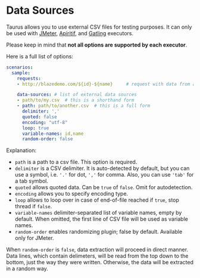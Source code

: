 # Data Sources
Taurus allows you to use external CSV files for testing purposes. It can only be used with
[JMeter](JMeter.md), [Apiritif](Apiritif.md), and [Gatling](Gatling.md) executors.

Please keep in mind that **not all options are supported by each executor**. 

Here is a full list of options:
```yaml
scenarios:
  sample:
    requests:
    - http://blazedemo.com/${id}-${name}     # request with data from a file

    data-sources: # list of external data sources
    - path/to/my.csv  # this is a shorthand form
    - path: path/to/another.csv  # this is a full form
      delimiter: ','
      quoted: false
      encoding: "utf-8"
      loop: true
      variable-names: id,name
      random-order: false
```

Explanation:
  - `path` is a path to a csv file. This option is required.
  - `delimiter` is a CSV delimiter. It is auto-detected by default, but you can use a symbol, i.e. `'.'` for dot, `','` for comma. Also, you can use `'tab'` for a tab symbol.
  - `quoted` allows quoted data. Can be `true` of `false`. Omit for autodetection.
  - `encoding` allows you to specify encoding type.
  - `loop` allows to loop over in case of end-of-file reached if `true`, stop thread if `false`.
  - `variable-names` delimiter-separated list of variable names, empty by default. When omitted, the first line of CSV file will be used as variable names.
  - `random-order` enables randomizing plugin; false by default. Available only for JMeter.

When `random-order` is `false`, data extraction will proceed in direct manner. Data lines, which contain delimeters, will be read from the top down to the bottom, just the way they were written. Otherwise, the data will be extracted in a random way.
